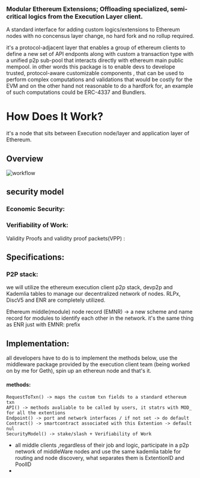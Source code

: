 ### Modular Ethereum Extensions; Offloading specialized, semi-critical logics from the Execution Layer client.

A standard interface for adding custom logics/extensions to Ethereum nodes with no concensus layer change, no hard fork and no rollup required.

it's a protocol-adjacent layer that enables a group of ethereum clients to define a new set of API endponts along with custom a transaction type with a unified p2p sub-pool that interacts directly with ethereum main public mempool.
in other words this package is to enable devs to develope trusted, protocol-aware customizable components , that can be used to perform complex computations and validations that would be costly for the EVM and on the other hand not reasonable to do a hardfork for, an example of such computations could be ERC-4337 and Bundlers.

# How Does It Work?
it's a node that sits between Execution node/layer and application layer of Ethereum.
## Overview
![workflow](https://github.com/user-attachments/assets/afaf7f66-fdf6-4436-b64f-8b59cd1a2da1)

## security model
 ### Economic Security:

 ### Verifiability of Work:
   Validity Proofs and validity proof packets(VPP) :
   
   
## Specifications: 
  ### P2P stack: 
  we will utilize the ethereum execution client p2p stack, devp2p and Kademlia tables to manage our decentralized network of nodes.
  RLPx, DiscV5 and ENR are completely utilized.

 Ethereum middle(module) node record (EMNR) -> a new scheme and name record for modules to identify each other in the network. it's the same thing as ENR just with EMNR: prefix
  ### 

## Implementation: 
  all developers have to do is to implement the methods below, use the middleware package provided by the execution client team (being worked on by me for Geth), spin up an ethereun node and that's it.
  #### methods:
    RequestToTxn() -> maps the custom txn fields to a standard ethereum txn 
    API() -> methods avaliable to be called by users, it statrs with MOD_ for all the extentions 
    Endpoint() -> port and network interfaces / if not set -> do default 
    Contract() -> smartcontract associated with this Extention -> default nul 
    SecurityModel() -> stake/slash + Verifiability of Work

* all middle clients ,regardless of their job and logic, participate in a p2p network of middleWare nodes and use the same kademlia table for routing and node discovery, what separates them is ExtentionID and PoolID
* 
  
